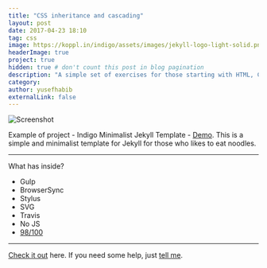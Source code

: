 ```yaml
---
title: "CSS inheritance and cascading"
layout: post
date: 2017-04-23 18:10
tag: css
image: https://koppl.in/indigo/assets/images/jekyll-logo-light-solid.png
headerImage: true
project: true
hidden: true # don't count this post in blog pagination
description: "A simple set of exercises for those starting with HTML, CSS and JS"
category: 
author: yusefhabib
externalLink: false
---
```


![Screenshot](https://raw.githubusercontent.com/sergiokopplin/indigo/gh-pages/assets/screen-shot.png)

Example of project - Indigo Minimalist Jekyll Template - [Demo](http://sergiokopplin.github.io/indigo/). This is a simple and minimalist template for Jekyll for those who likes to eat noodles.

---

What has inside?

- Gulp
- BrowserSync
- Stylus
- SVG
- Travis
- No JS
- [98/100](https://developers.google.com/speed/pagespeed/insights/?url=http%3A%2F%2Fsergiokopplin.github.io%2Findigo%2F)

---

[Check it out](http://sergiokopplin.github.io/indigo/) here.
If you need some help, just [tell me](http://github.com/sergiokopplin/indigo/issues).
